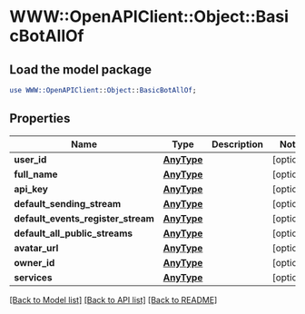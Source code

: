 # WWW::OpenAPIClient::Object::BasicBotAllOf

## Load the model package
```perl
use WWW::OpenAPIClient::Object::BasicBotAllOf;
```

## Properties
Name | Type | Description | Notes
------------ | ------------- | ------------- | -------------
**user_id** | [**AnyType**](.md) |  | [optional] 
**full_name** | [**AnyType**](.md) |  | [optional] 
**api_key** | [**AnyType**](.md) |  | [optional] 
**default_sending_stream** | [**AnyType**](.md) |  | [optional] 
**default_events_register_stream** | [**AnyType**](.md) |  | [optional] 
**default_all_public_streams** | [**AnyType**](.md) |  | [optional] 
**avatar_url** | [**AnyType**](.md) |  | [optional] 
**owner_id** | [**AnyType**](.md) |  | [optional] 
**services** | [**AnyType**](.md) |  | [optional] 

[[Back to Model list]](../README.md#documentation-for-models) [[Back to API list]](../README.md#documentation-for-api-endpoints) [[Back to README]](../README.md)


